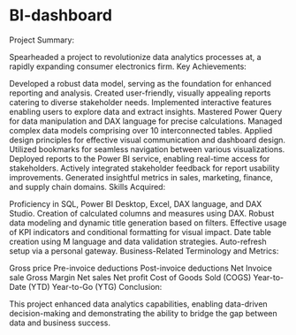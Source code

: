 # BI-dashboard

Project Summary:

Spearheaded a project to revolutionize data analytics processes at, a rapidly expanding consumer electronics firm.
Key Achievements:

Developed a robust data model, serving as the foundation for enhanced reporting and analysis.
Created user-friendly, visually appealing reports catering to diverse stakeholder needs.
Implemented interactive features enabling users to explore data and extract insights.
Mastered Power Query for data manipulation and DAX language for precise calculations.
Managed complex data models comprising over 10 interconnected tables.
Applied design principles for effective visual communication and dashboard design.
Utilized bookmarks for seamless navigation between various visualizations.
Deployed reports to the Power BI service, enabling real-time access for stakeholders.
Actively integrated stakeholder feedback for report usability improvements.
Generated insightful metrics in sales, marketing, finance, and supply chain domains.
Skills Acquired:

Proficiency in SQL, Power BI Desktop, Excel, DAX language, and DAX Studio.
Creation of calculated columns and measures using DAX.
Robust data modeling and dynamic title generation based on filters.
Effective usage of KPI indicators and conditional formatting for visual impact.
Date table creation using M language and data validation strategies.
Auto-refresh setup via a personal gateway.
Business-Related Terminology and Metrics:

Gross price
Pre-invoice deductions
Post-invoice deductions
Net Invoice sale
Gross Margin
Net sales
Net profit
Cost of Goods Sold (COGS)
Year-to-Date (YTD)
Year-to-Go (YTG)
Conclusion:

This project enhanced data analytics capabilities, enabling data-driven decision-making and demonstrating the ability to bridge the gap between data and business success.
